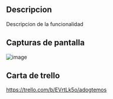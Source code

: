 ## Descripcion
Descripcion de la funcionalidad

## Capturas de pantalla
![image](url)

## Carta de trello
https://trello.com/b/EVrtLk5o/adogtemos

